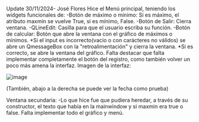 Update 30/11/2024- José Flores
Hice el Menú principal, teniendo los widgets funcionales de:
-Botón de máximo o mínimo: Si es máximo, el atributo maxmin se vuelve True, si es mínimo, False.
-Botón de Salir: Cierra ventana.
-QLineEdit: Casilla para que el usuario escriba su función.
-Botón de calcular: Botón que abre la ventana con el gráfico de máximos o mínimos.
            *Si el input es incorrecto(vacío o con carácteres no válidos) se abre un QmessageBox con la "retroalimentación" y cierra la ventana.
            *Si es correcto, se abre la ventana del gráfico.
Falta destacar que falta implementar completamente el botón del registro, como también volver un poco más amena la interfaz.
Imagen de la interfaz:


![image](https://github.com/user-attachments/assets/f737de4c-24e2-42ef-9f95-9d094c90f124)


(También, abajo a la derecha se puede ver la fecha como prueba)



Ventana secundaria:
-Lo que hice fue que pudiera heredar, a través de su constructor, el texto que había en la mainwindow y si maxmin era true o false.
Falta implementar todo el gráfico y menú.

